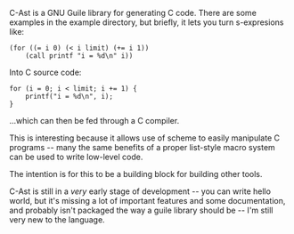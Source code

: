 C-Ast is a GNU Guile library for generating C code. There are some
examples in the example directory, but briefly, it lets you turn
s-expresions like:

    (for ((= i 0) (< i limit) (+= i 1))
        (call printf "i = %d\n" i))

Into C source code:

    for (i = 0; i < limit; i += 1) {
        printf("i = %d\n", i);
    }

...which can then be fed through a C compiler.

This is interesting because it allows use of scheme to easily manipulate
C programs -- many the same benefits of a proper list-style macro system
can be used to write low-level code.

The intention is for this to be a building block for building other
tools.

C-Ast is still in a *very* early stage of development -- you can write
hello world, but it's missing a lot of important features and some
documentation, and probably isn't packaged the way a guile library
should be -- I'm still very new to the language.
